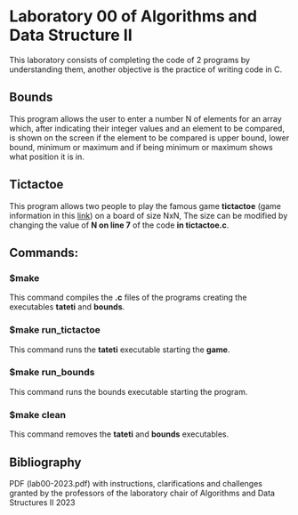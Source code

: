 # Laboratory 00 of Algorithms and Data Structure II
This laboratory consists of completing the code of 2 programs by understanding them, another objective is the practice of writing code in C.

## Bounds
This program allows the user to enter a number N of elements for an array which, after indicating their integer values and an element to be compared, is shown on the screen if the element to be compared is upper bound, lower bound, minimum or maximum and if being minimum or maximum shows what position it is in.

## Tictactoe
This program allows two people to play the famous game **tictactoe** (game information in this [link](https://es.wikipedia.org/wiki/Tres_en_l%C3%ADnea "link")) on a board of size NxN, The size can be modified by changing the value of **N on line 7** of the code **in tictactoe.c**.

## Commands:

### $make
This command compiles the **.c** files of the programs creating the executables **tateti** and **bounds**.

### $make run_tictactoe
This command runs the **tateti** executable starting the **game**.

### $make run_bounds
This command runs the bounds executable starting the program.

### $make clean
This command removes the **tateti** and **bounds** executables.

## Bibliography
PDF (lab00-2023.pdf) with instructions, clarifications and challenges granted by the professors of the laboratory chair of Algorithms and Data Structures II 2023